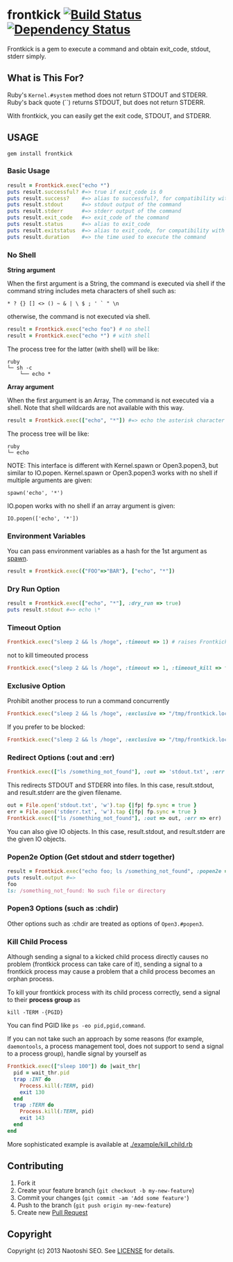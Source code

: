 # frontkick [![Build Status](https://secure.travis-ci.org/sonots/frontkick.png?branch=master)](http://travis-ci.org/sonots/frontkick) [![Dependency Status](https://gemnasium.com/sonots/frontkick.png)](https://gemnasium.com/sonots/frontkick)

Frontkick is a gem to execute a command and obtain exit\_code, stdout, stderr simply.

## What is This For?

Ruby's `Kernel.#system` method does not return STDOUT and STDERR.
Ruby's back quote (``) returns STDOUT, but does not return STDERR.

With frontkick, you can easily get the exit code, STDOUT, and STDERR.

## USAGE

```
gem install frontkick
```

### Basic Usage

```ruby
result = Frontkick.exec("echo *")
puts result.successful? #=> true if exit_code is 0
puts result.success?    #=> alias to successful?, for compatibility with Process::Status
puts result.stdout      #=> stdout output of the command
puts result.stderr      #=> stderr output of the command
puts result.exit_code   #=> exit_code of the command
puts result.status      #=> alias to exit_code
puts result.exitstatus  #=> alias to exit_code, for compatibility with Process::Status
puts result.duration    #=> the time used to execute the command
```

### No Shell

**String argument**

When the first argument is a String, the command is executed via shell if the command string includes meta characters of shell such as:

```
* ? {} [] <> () ~ & | \ $ ; ' ` " \n
```

otherwise, the command is not executed via shell.

```ruby
result = Frontkick.exec("echo foo") # no shell
result = Frontkick.exec("echo *") # with shell
```

The process tree for the latter (with shell)  will be like:

```
ruby
└─ sh -c
    └── echo *
```

**Array argument**

When the first argument is an Array, The command is not executed via a shell.
Note that shell wildcards are not available with this way.

```ruby
result = Frontkick.exec(["echo", "*"]) #=> echo the asterisk character
```

The process tree will be like:

```
ruby
└─ echo
```

NOTE: This interface is different with Kernel.spawn or Open3.popen3, but similar to IO.popen. Kernel.spawn or Open3.popen3 works with no shell if multiple arguments are given:

```
spawn('echo', '*')
```

IO.popen works with no shell if an array argument is given:

```
IO.popen(['echo', '*'])
```

### Environment Variables

You can pass environment variables as a hash for the 1st argument as [spawn](https://ruby-doc.org/core-2.4.0/Kernel.html#method-i-spawn).

```ruby
result = Frontkick.exec({"FOO"=>"BAR"}, ["echo", "*"])
```

### Dry Run Option

```ruby
result = Frontkick.exec(["echo", "*"], :dry_run => true)
puts result.stdout #=> echo \*
```

### Timeout Option

```ruby
Frontkick.exec("sleep 2 && ls /hoge", :timeout => 1) # raises Frontkick::Timeout
```

not to kill timeouted process

```ruby
Frontkick.exec("sleep 2 && ls /hoge", :timeout => 1, :timeout_kill => false) # raises Frontkick::Timeout
```

### Exclusive Option

Prohibit another process to run a command concurrently

```ruby
Frontkick.exec("sleep 2 && ls /hoge", :exclusive => "/tmp/frontkick.lock") # raises Fontkick::Locked if locked
```

If you prefer to be blocked:

```ruby
Frontkick.exec("sleep 2 && ls /hoge", :exclusive => "/tmp/frontkick.lock", :exclusive_blocking => true)
```

### Redirect Options (:out and :err)

```ruby
Frontkick.exec(["ls /something_not_found"], :out => 'stdout.txt', :err => 'stderr.txt')
```

This redirects STDOUT and STDERR into files. In this case, result.stdout, and result.stderr are the given filename.

```ruby
out = File.open('stdout.txt', 'w').tap {|fp| fp.sync = true }
err = File.open('stderr.txt', 'w').tap {|fp| fp.sync = true }
Frontkick.exec(["ls /something_not_found"], :out => out, :err => err)
```

You can also give IO objects. In this case, result.stdout, and result.stderr are the given IO objects.

### Popen2e Option (Get stdout and stderr together)

```ruby
result = Frontkick.exec("echo foo; ls /something_not_found", :popen2e => true)
puts result.output #=>
foo
ls: /something_not_found: No such file or directory
```

### Popen3 Options (such as :chdir)

Other options such as :chdir are treated as options of `Open3.#popen3`.

### Kill Child Process

Although sending a signal to a kicked child process directly causes no problem (frontkick process can take care of it),
sending a signal to a frontkick process may cause a problem that a child process becomes an orphan process.

To kill your frontkick process with its child process correctly, send a signal to their **process group** as

    kill -TERM -{PGID}

You can find PGID like `ps -eo pid,pgid,command`.

If you can not take such an approach by some reasons (for example, `daemontools`, a process management tool,
does not support to send a signal to a process group), handle signal by yourself as

```ruby
Frontkick.exec(["sleep 100"]) do |wait_thr|
  pid = wait_thr.pid
  trap :INT do
    Process.kill(:TERM, pid)
    exit 130
  end
  trap :TERM do
    Process.kill(:TERM, pid)
    exit 143
  end
end
```

More sophisticated example is available at [./example/kill_child.rb](./example/kill_child.rb)

## Contributing

1. Fork it
2. Create your feature branch (`git checkout -b my-new-feature`)
3. Commit your changes (`git commit -am 'Add some feature'`)
4. Push to the branch (`git push origin my-new-feature`)
5. Create new [Pull Request](../../pull/new/master)

## Copyright

Copyright (c) 2013 Naotoshi SEO. See [LICENSE](LICENSE) for details.
